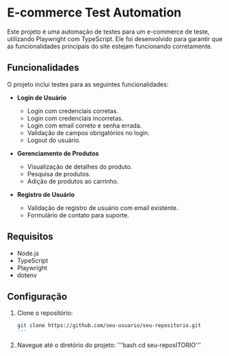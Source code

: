 # E-commerce Test Automation

Este projeto é uma automação de testes para um e-commerce de teste, utilizando Playwright com TypeScript. Ele foi desenvolvido para garantir que as funcionalidades principais do site estejam funcionando corretamente.

## Funcionalidades

O projeto inclui testes para as seguintes funcionalidades:

- **Login de Usuário**
  - Login com credenciais corretas.
  - Login com credenciais incorretas.
  - Login com email correto e senha errada.
  - Validação de campos obrigatórios no login.
  - Logout do usuário.

- **Gerenciamento de Produtos**
  - Visualização de detalhes do produto.
  - Pesquisa de produtos.
  - Adição de produtos ao carrinho.

- **Registro de Usuário**
  - Validação de registro de usuário com email existente.
  - Formulário de contato para suporte.

## Requisitos

- Node.js
- TypeScript
- Playwright
- dotenv

## Configuração

1. Clone o repositório:

   ```bash
   git clone https://github.com/seu-usuario/seu-repositorio.git
   '''

2. Navegue até o diretório do projeto:
    '''bash
    cd seu-reposITORIO'''